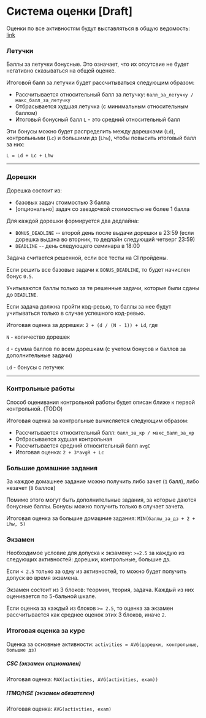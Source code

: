 # Система оценки [Draft]

Оценки по все активностям будут выставляться в общую ведомость: [link](https://docs.google.com/spreadsheets/d/15CNIxcJV6dVjSQL6dwiE8mfm-uOmQ_tNXRoJSMkCvu4/edit)

### Летучки

Баллы за летучки бонусные. Это означает, что их отсутсвие не будет негативно сказываться на общей оценке.

Итоговой балл за летучки будет рассчитываться следующим образом:

- Рассчитывается относительный балл за летучку: `балл_за_летучку / макс_балл_за_летучку`
- Отбрасывается худшая летучка (с минимальным относительным баллом)
- Итоговый бонусный балл `L` - это средний относительный балл

Эти бонусы можно будет распределить между дорешками (`Ld`), контрольными (`Lc`) и большими дз (`Lhw`), чтобы повысить итоговый балл за них:

`L = Ld + Lc + Lhw`

---

### Дорешки

Дорешка состоит из:
 - базовых задач стоимостью 3 балла
 - [опционально] задач со звездочкой стоимостью не более 1 балла

Для каждой дорешки формируется два дедлайна:
 - `BONUS_DEADLINE` -- второй день после выдачи дорешки в 23:59 (если дорешка выдана во вторник, то дедлайн следующий четверг 23:59)
 - `DEADLINE` -- день следующего семинара в 18:00

Задача считается решенной, если все тесты на CI пройдены.

Если решить все базовые задачи к `BONUS_DEADLINE`, то будет начислен бонус `0.5`.

Учитываются баллы только за те решенные задачи, которые были сданы до `DEADLINE`. 

Если задача должна пройти код-ревью, то баллы за нее будут учитываться только в случае успешного код-ревью.

Итоговая оценка за дорешки: `2 + (d / (N - 1)) + Ld`, где

`N` - количество дорешек

`d` - сумма баллов по всем дорешкам (с учетом бонусов и баллов за дополнительные задачи)

`Ld` - бонусы с летучек

---

### Контрольные работы

Способ оценивания контрольной работы будет описан ближе к первой контрольной. (TODO)

Итоговая оценка за контрольные вычисляется следующим образом:

- Рассчитывается относительный балл: `балл_за_кр / макс_балл_за_кр`
- Отбрасывается худшая контрольная
- Рассчитывается средний относительный балл `avgC`
- Итоговая оценка: `2 + 3*avgR + Lc`

### Большие домашние задания

За каждое домашнее задание можно получить либо зачет (`1` балл), либо незачет (`0` баллов)

Помимо этого могут быть дополнительные задания, за которые даются бонусные баллы. Бонусы можно получить только в случает зачета.

Итоговая оценка за большие домашние задания: `MIN(баллы_за_дз + 2 + Lhw, 5)`

### Экзамен

Необходимое условие для допуска к экзамену: `>=2.5` за каждую из следующих активностей: дорешки, контрольные, большие дз.

Если `< 2.5` только за одну из активностей, то можно будет получить допуск во время экзамена.

Экзамен состоит из 3 блоков: теормин, теория, задача. Каждый из них оценивается по 5-бальной шкале.

Если оценка за каждый из блоков `>= 2.5`, то оценка за экзамен рассчитывается как среднее оценок этих 3 блоков, иначе `2`.

### Итоговая оценка за курс

Оценка за основные активности: `activities = AVG(дорешки, контрольные, большие дз)`

##### CSC (экзамен опционален)

Итоговая оценка: `MAX(activities, AVG(activities, exam))`

##### ITMO/HSE (экзамен обязателен)

Итоговая оценка: `AVG(activities, exam)`








